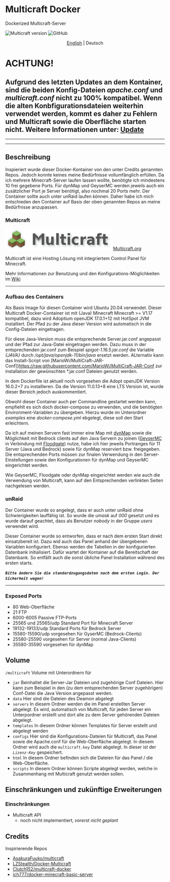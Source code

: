 # Multicraft Docker
Dockerized Multicraft-Server


![Multicraft version](https://img.shields.io/badge/Multicraft-2.4.1--64-brightgreen)
![GitHub](https://img.shields.io/github/license/MarioWi/multicraft-docker)

<p align="center">
  <a href="https://github.com/MarioWi/multicraft-docker/blob/main/README.md">English</a> |
  <span>Deutsch</span>
</p>

# **ACHTUNG!**
Aufgrund des letzten Updates an dem Kontainer, sind die beiden Konfig-Dateien *apache.conf* und *multicraft.conf* nicht zu 100% kompatibel.
Wenn die alten Konbfigurationsdateien weiterhin verwendet werden, kommt es daher zu Fehlern und Multicraft sowie die Oberfläche starten nicht.
Weitere Informationen unter: [Update](https://github.com/MarioWi/multicraft-docker/blob/main/UPDATE.md)
---
---
---
## Beschreibung
Inspieriert wurde dieser Docker-Kontainer von den unter Credits genannten Repos. Jedoch konnte keines meine Bedürfnisse vollumfänglich erfüllen. Da ich mehrere Minecraft-Server laufen lassen wollte, benötigte ich mindestens 10 frei gegebene Ports. Für dynMap und GeyserMC werden jeweils auch ein zusätzlicher Port je Server benötigt, also nochmal 20 Ports mehr. Der Container sollte auch unter unRaid laufen können. Daher habe ich mich entschieden den Container auf Basis der oben genannten Repos an meine Bedürfnisse anzupassen.

### Multicraft
![Multicraft](https://raw.githubusercontent.com/MarioWi/multicraft-docker/main/docs/Multicraft_logo.png) [Multicraft.org](www.multicraft.org) 

Multicraft ist eine Hosting Lösung mit integriertem Control Panel für Minecraft. 


Mehr Informationen zur Benutzung und den Konfigurations-Möglichkeiten im [Wiki](../../wiki)

---



### Aufbau des Containers
Als Basis Image für diesen Container wird Ubuntu 20.04 verwendet.
Dieser Multicraft Docker-Container ist mit (Java) Minecraft Minecraft >= V1.17 kompatibel, dazu wird Adoptium openJDK 17.0.1+12 mit HotSpot JVM installiert. Der Pfad zu der Java dieser Version wird automatisch in die Config-Dateien eingetragen.

Für diese Java-Version muss die entsprechende Server.jar.conf angepasst und der Pfad zur Java-Datei eingetragen werden.
Dazu muss in der entsprechenden jar.conf zum Beispiel *spigot-1.16.5.jar.conf* die Variable *{JAVA}* durch */opt/java/openjdk-11/bin/java* ersetzt werden.
ALternativ kann das Install-Script von [MarioWi/MultiCraft-JAR-Conf])https://raw.githubusercontent.com/MarioWi/MultiCraft-JAR-Conf zur installation der gewünschten *.jar.conf Dateien genutzt werden.

In dem Dockerfile ist aktuell noch vorgesehen die Adopt openJDK Version 16.0.2+7 zu installieren. Da die Version 11.0.13+8 eine LTS Version ist, wurde dieser Bereich jedoch auskommentiert.

Obwohl dieser Container auch per Commandline gestartet werden kann, empfiehlt es sich doch docker-compose zu verwenden, und die benötigten Environment-Variablen zu übergeben.
Hierzu wurde im Unterordner *examples* eine *docker-compose.yml* ebgelegt, diese soll den Start erleichtern.

Da ich auf meinen Servern fast immer eine Map mit [dynMap](https://www.spigotmc.org/resources/dynmap.274/) sowie die Möglichkeit mit Bedrock clients auf den Java Servern zu joinen ([GeyserMC](https://geysermc.org/) in Verbindung mit [Floodgate](https://github.com/GeyserMC/Floodgate/)) nutze, habe ich hier jeweils Portranges für 11 Server (Java und Bedrock) sowie für dynMap reserviert bzw. freigegeben. Die entsprechenden Ports müssen zur finalen Verwendung in den Server-Einstellungen sowie den Konfigurationen für dynMap und GeyserMC eingerichtet werden.

Wie GeyserMC, Floodgate oder dynMap eingerichtet werden wie auch die Verwendung von Multicraft, kann auf den Entsprechenden verlinkten Seiten nachgelesen werden. 


### unRaid
Der Container wurde so angelegt, dass er auch unter unRaid ohne Schwierigkeiten lauffähig ist. So wurde die *umask* auf *000* gesetzt und es wurde darauf geachtet, dass als Benutzer *nobody* in der Gruppe *users* verwendet wird.


Dieser Container wurde so entworfen, dass er nach dem ersten Start direkt einsatzbereit ist. Dazu wid auch das Panel anhand der übergebenen Variablen konfiguriert. Ebenso werden die Tabellen in der konfigurierten Datenbank initialisiert. Dafür wartet der Kontainer auf die Bereitschaft der  Datenbank. So entfällt auch die sonst übliche Panel Installation während des ersten starts.

***`Bitte ändern Sie die standardzugangsdaten nach dem ersten Login. Der Sicherheit wegen!`***

---

### Exposed Ports
- 80 Web-Oberfläche
- 21 FTP    
- 6000-6005 Passive FTP-Ports
- 25565 und 25565/udp Standard Port für Minecraft Server
- 19132-19133/udp Standard Ports für Bedrock Server
- 15580-15590/udp vorgesehen für GyserMC (Bedrock-Clients)
- 25580-25590 vorgesehen für Server (normal Java-Clients)
- 35580-35590 vorgesehen für dynMap

## Volume
`/multicraft` Volume mit Unterordnern für 
- `jar` Beinhaltet die Server-Jar Dateien und zugehörige Conf Dateien. Hier kann zum Beispiel in den (zu dem entsprechenden Server zugehörigen) Conf-Datei die Java Version angepasst werden.
- `data` Hier sind die Dateien des Deamon abgelegt
- `servers` In diesem Ordner werden die im Panel erstellten Server abgelegt. Es wird, automatisch von Multicraft, für jeden Server ein Unterpordner erstellt und dort alle zu dem Server gehörenden Dateien abgelegt.
- `templates` In diesem Ordner können Templates für Server erstellt und abgelegt werden
- `configs` Hier sind die Konfigurations-Dateien für Multicraft, das Panel sowie die Apache.conf für die Web-Oberfläche abgelegt. In diesem Ordner wird auch die `multicraft.key` Datei abgelegt. In dieser ist der *`Lizenz-Key`* gespeichert.
- `html` In diesem Ordner befinden sich die Dateien für das Panel / die Web-Oberfläche.
- `scripts` In diesem Ordner können Scripte abgelegt werden, welche in Zusammenhang mit Multicraft genutzt werden sollen.


## Einschränkungen und zukünftige Erweiterungen
### Einschränkungen
- Multicraft API
    - noch nicht implementiert, *vorerst nicht geplant*


## Credits
Inspirierende Repos
* [AsakuraFuuko/multicraft](https://github.com/AsakuraFuuko/multicraft)
* [LZStealth/Docker-Multicraft](https://github.com/LZStealth/Docker-Multicraft)
* [Clutch152/multicraft-docker](https://github.com/Clutch152/multicraft-docker)
* [ich777/docker-minecraft-basic-server](https://github.com/ich777/docker-minecraft-basic-server)